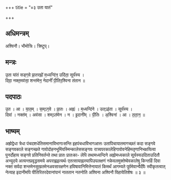 +++
title = "०३ उता यातं"

+++
## अधिमन्त्रम्
अश्विनौ। भौमोत्रिः। त्रिष्टुप्।

## मन्त्रः
उ॒ता या॑तं सङ्ग॒वे प्रा॒तरह्नो॑ म॒ध्यन्दि॑न॒ उदि॑ता॒ सूर्य॑स्य ।  
दिवा॒ नक्त॒मव॑सा॒ शन्त॑मेन॒ नेदानीं॑ पी॒तिर॒श्विना त॑तान ॥

## पदपाठः
उ॒त । आ । या॒त॒म् । स॒म्ऽग॒वे । प्रा॒तः । अह्नः॑ । म॒ध्यन्दि॑ने । उत्ऽइ॑ता । सूर्य॑स्य ।  
दिवा॑ । नक्त॑म् । अव॑सा । शम्ऽत॑मेन । न । इ॒दानी॑म् । पी॒तिः । अ॒श्विना॑ । आ । त॒ता॒न॒ ॥

## भाष्यम्
अह्रोद्वेधा त्रेधा पंचदशधेतिसमानाविभागाःसन्ति इहपंचधाविभागआत्तः उतापिचायातमागच्छतं कदा सङ्गवे सङ्गवकाले सङ्गच्छते गावोदोहनभूमिंयस्मिन्कालेससङ्गवः रात्र्यपरकालेहिगावोवनेहिमतृणानिभक्षयित्वा पुनर्दोहाय सङ्गवे प्रतिनिवर्तन्ते तथा प्रातः प्रातःका- लेपि तथामध्यन्दिने अह्नोमध्यकाले सूर्यस्यउदिताउदितौ अभ्युदये अत्यन्तप्रवृद्धसमये अपराह्णइत्यर्थः एतत्सायाह्नस्यापिउपलक्षणं नकेवलमुक्तेष्वेवकालेषु किन्तर्हि दिवा नक्तं सर्वदा शन्तमेनसुखतमेनअवसारक्षणेन हविषावानिमित्तेनायातं किमर्थं आगम्यते पूर्वमेवान्यैर्देवैः स्वीकृतत्वात् नेत्याह इदानीमपि पीतिरितरदेवानांपानं नाततान नतनोति अश्विना अश्विनौ विहायेतिशेषः ॥ ३ ॥